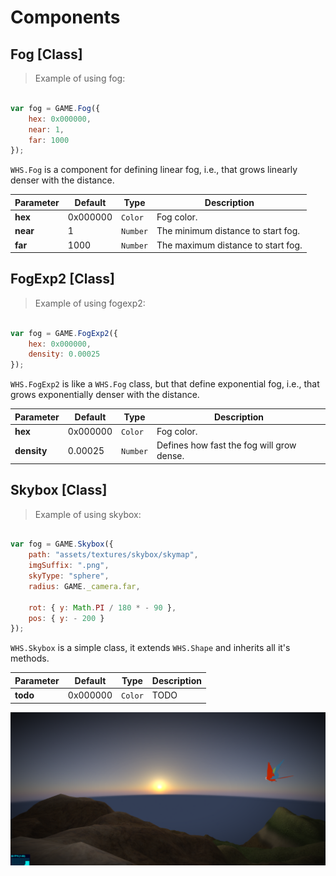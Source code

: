 # Components

## Fog [Class]

> Example of using fog:

```javascript

var fog = GAME.Fog({
	hex: 0x000000,
    near: 1,
    far: 1000
});

```

`WHS.Fog` is a component for defining linear fog, i.e., that grows linearly denser with the distance.

Parameter      |       Default        | Type      | Description |
-------------- | -------------------- | --------- | ----------- |
**hex**        | 0x000000             | `Color`   | Fog color.
**near**       | 1                    | `Number`  | The minimum distance to start fog.
**far**        | 1000                 | `Number`  | The maximum distance to start fog.


## FogExp2 [Class]

> Example of using fogexp2:

```javascript

var fog = GAME.FogExp2({
	hex: 0x000000,
    density: 0.00025
});

```

`WHS.FogExp2` is like a `WHS.Fog` class, but that define exponential fog, i.e., that grows exponentially denser with the distance.

Parameter      |       Default        | Type      | Description |
-------------- | -------------------- | --------- | ----------- |
**hex**        | 0x000000             | `Color`   | Fog color.
**density**    | 0.00025              | `Number`  | Defines how fast the fog will grow dense.


<h2 class="ws" id="skybox">Skybox [Class]</h2>

> Example of using skybox:

```javascript

var fog = GAME.Skybox({
    path: "assets/textures/skybox/skymap",
    imgSuffix: ".png",
    skyType: "sphere",
    radius: GAME._camera.far,

    rot: { y: Math.PI / 180 * - 90 },
    pos: { y: - 200 }
});

```

`WHS.Skybox` is a simple class, it extends `WHS.Shape` and inherits all it's methods.

Parameter      |       Default        | Type      | Description |
-------------- | -------------------- | --------- | ----------- |
**todo**       | 0x000000             | `Color`   | TODO

<img src="images/skybox.png">